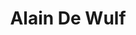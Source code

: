 ---
# Display name
title: Alain De Wulf

# Username (this should match the folder name)
authors:
- adewulf

# Is this the primary user of the site?
superuser: false

# Role/position
role: Professor

# Organizations/Affiliations
organizations:
- name: Ghent University
  url: ""

# Organizational groups that you belong to (for People widget)
#   Set this to `[]` or comment out if you are not using People widget.
user_groups:
- Affiliated Members
---
